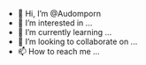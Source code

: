 - 👋 Hi, I’m @Audomporn
- 👀 I’m interested in ...
- 🌱 I’m currently learning ...
- 💞️ I’m looking to collaborate on ...
- 📫 How to reach me ...

<!---
Audomporn/Audomporn is a ✨ special ✨ repository because its `README.md` (this file) appears on your GitHub profile.
You can click the Preview link to take a look at your changes.
--->
